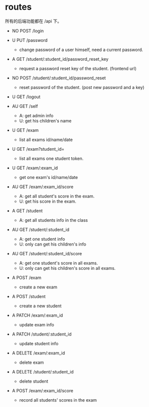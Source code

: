 # routes

所有的后端功能都在 /api 下。

- NO POST /login
- U PUT /password
  - change password of a user himself, need a current password.
- A GET /student/:student_id/password_reset_key
  - request a password reset key of the student. (frontend url)
- NO POST /student/:student_id/password_reset
  - reset password of the student. (post new password and a key)
- U GET /logout

- AU GET /self
  - A: get admin info
  - U: get his children's name
- U GET /exam
  - list all exams id/name/date
- U GET /exam?student_id=
  - list all exams one student token.
- U GET /exam/:exam_id
  - get one exam's id/name/date
- AU GET /exam/:exam_id/score
  - A: get all student's score in the exam.
  - U: get his score in the exam.
- A GET /student
  - A: get all students info in the class
- AU GET /student/:student_id
  - A: get one student info
  - U: only can get his children's info
- AU GET /student/:student_id/score
  - A: get one student's score in all exams.
  - U: only can get his children's score in all exams.

- A POST /exam
  - create a new exam
- A POST /student
  - create a new student
- A PATCH /exam/:exam_id
  - update exam info
- A PATCH /student/:student_id
  - update student info
- A DELETE /exam/:exam_id
  - delete exam
- A DELETE /student/:student_id
  - delete student
- A POST /exam/:exam_id/score
  - record all students' scores in the exam